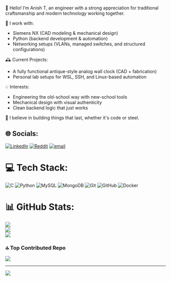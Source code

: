 👋 Hello! I’m Anish T, an engineer with a strong appreciation for traditional craftsmanship and modern technology working together.

🔧 I work with:
- Siemens NX (CAD modeling & mechanical design)
- Python (backend development & automation)
- Networking setups (VLANs, managed switches, and structured configurations)

🕰️ Current Projects:
- A fully functional antique-style analog wall clock (CAD + fabrication)
- Personal lab setups for WSL, SSH, and Linux-based automation

💡 Interests:
- Engineering the old-school way with new-school tools
- Mechanical design with visual authenticity
- Clean backend logic that just works

📍 I believe in building things that last, whether it's code or steel.




## 🌐 Socials:
[![LinkedIn](https://img.shields.io/badge/LinkedIn-%230077B5.svg?logo=linkedin&logoColor=white)](https://linkedin.com/in/anish-t) [![Reddit](https://img.shields.io/badge/Reddit-%23FF4500.svg?logo=Reddit&logoColor=white)](https://reddit.com/user/Friendly_Surround_57) [![email](https://img.shields.io/badge/Email-D14836?logo=gmail&logoColor=white)](mailto:anishthjune2006@gmail.com) 

# 💻 Tech Stack:
![C](https://img.shields.io/badge/c-%2300599C.svg?style=flat&logo=c&logoColor=white) ![Python](https://img.shields.io/badge/python-3670A0?style=flat&logo=python&logoColor=ffdd54) ![MySQL](https://img.shields.io/badge/mysql-4479A1.svg?style=flat&logo=mysql&logoColor=white) ![MongoDB](https://img.shields.io/badge/MongoDB-%234ea94b.svg?style=flat&logo=mongodb&logoColor=white) ![Git](https://img.shields.io/badge/git-%23F05033.svg?style=flat&logo=git&logoColor=white) ![GitHub](https://img.shields.io/badge/github-%23121011.svg?style=flat&logo=github&logoColor=white) ![Docker](https://img.shields.io/badge/docker-%230db7ed.svg?style=flat&logo=docker&logoColor=white)
# 📊 GitHub Stats:
![](https://github-readme-stats.vercel.app/api?username=Anish1606&theme=dark&hide_border=false&include_all_commits=false&count_private=false)<br/>
![](https://nirzak-streak-stats.vercel.app/?user=Anish1606&theme=dark&hide_border=false)<br/>
![](https://github-readme-stats.vercel.app/api/top-langs/?username=Anish1606&theme=dark&hide_border=false&include_all_commits=false&count_private=false&layout=compact)

### 🔝 Top Contributed Repo
![](https://github-contributor-stats.vercel.app/api?username=Anish1606&limit=5&theme=dark&combine_all_yearly_contributions=true)

---
[![](https://visitcount.itsvg.in/api?id=Anish1606&icon=0&color=0)](https://visitcount.itsvg.in)
